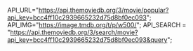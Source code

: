  API_URL="https://api.themoviedb.org/3/movie/popular?api_key=bcc4ff10c2939665232d75d8bf0ec093";
API_IMG="https://image.tmdb.org/t/p/w500/";
API_SEARCH = "https://api.themoviedb.org/3/search/movie?api_key=bcc4ff10c2939665232d75d8bf0ec093&query";